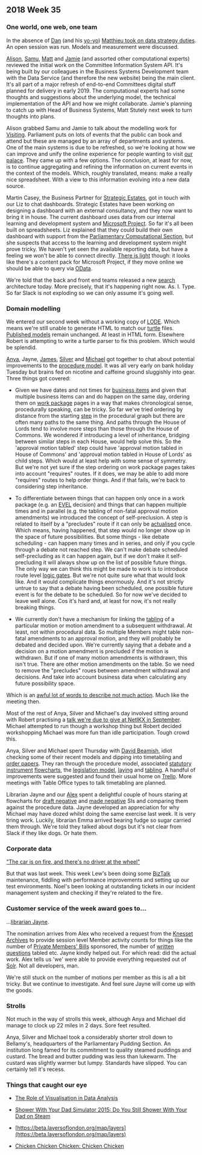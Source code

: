 ## 2018 Week 35

### One world, one web, one team

In the absence of [Dan](https://twitter.com/dasbarrett) (and his [yo-yo](https://ukparliament.github.io/weeknotes.data-search/2018/34/#get-yer-yo-yos-out)) [Matthieu took on data strategy duties](https://twitter.com/cognithive/status/1035152530358067200). An open session was run. Models and measurement were discussed.

[Alison](https://twitter.com/oliala), [Samu](https://twitter.com/langsamu), [Matt](https://twitter.com/mattrayner) and [Jamie](https://twitter.com/oddtype) (and assorted other computational experts) reviewed the initial work on the Committee Information System API. It's being built by our colleagues in the Business Systems Development team with the Data Service (and therefore the new website) being the main client. It's all part of a major refresh of end-to-end Committees digital stuff planned for delivery in early 2019. The computational experts had some thoughts and suggestions about the underlying model, the technical implementation of the API and how we might collaborate. Jamie's planning to catch up with Head of Business Systems, Matt Stutely next week to turn thoughts into plans.

Alison grabbed Samu and Jamie to talk about the modelling work for [Visiting](https://www.parliament.uk/visit/). Parliament puts on lots of events that the public can book and attend but these are managed by an array of departments and systems. One of the main systems is due to be refreshed, so we're looking at how we can improve and unify the online experience for people wanting to visit [our palace](https://en.wikipedia.org/wiki/Palace_of_Westminster). They came up with a few options. The conclusion, at least for now, is to continue aggregating and refining the information on current events in the context of the models. Which, roughly translated, means: make a really nice spreadsheet. With a view to this information evolving into a new data source.

Martin Casey, the Business Partner for [Strategic Estates](https://www.parliament.uk/mps-lords-and-offices/offices/commons/teams/#jump-link-7), got in touch with our Liz to chat dashboards. Strategic Estates have been working on designing a dashboard with an external consultancy, and they now want to bring it in house. The current dashboard uses data from our internal learning and development system and [Microsoft Project](https://en.wikipedia.org/wiki/Microsoft_Project). So far it's all been built on spreadsheets. Liz explained that they could build their own dashboard with support from the [Parliamentary Computational Section](https://pds.blog.parliament.uk/), but she suspects that access to the learning and development system might prove tricky. We haven't yet seen the available reporting data, but have a feeling we won't be able to connect directly. <a href="https://www.youtube.com/watch?v=y9Gf-f_hWpU">There is light</a> though: it looks like there's a content pack for Microsoft Project, if they move online we should be able to query via [OData](https://www.odata.org/).

We're told that the back and front end teams released a new [search](https://beta.parliament.uk/search) architecture today. More precisely, that it's happening right now. As. I. Type. So far Slack is not exploding so we can only assume it's going well.

### Domain modelling

We entered our second week without a working copy of [LODE](http://www.essepuntato.it/lode). Which means we're still unable to generate HTML to match our [turtle](https://en.wikipedia.org/wiki/Turtle_(syntax)) files. [Published models](https://ukparliament.github.io/ontologies/) remain unchanged. At least in HTML form. Elsewhere Robert is attempting to write a turtle parser to fix this problem. Which would be splendid.

[Anya](https://twitter.com/bitten_), Jayne, [James](https://twitter.com/thevinternet), [Silver](https://twitter.com/silveroliver) and [Michael](https://twitter.com/fantasticlife) got together to chat about potential improvements to the [procedure model](https://ukparliament.github.io/ontologies/procedure/procedure-ontology.html). It was all very early on bank holiday Tuesday but brains fed on nicotine and caffeine ground sluggishly into gear. Three things got covered:

* Given we have dates and not times for [business items](https://ukparliament.github.io/ontologies/procedure/procedure-ontology.html#d4e193) and given that multiple business items can and do happen on the same day, ordering them on [work package](https://ukparliament.github.io/ontologies/procedure/procedure-ontology.html#d4e284) pages in a way that makes chronological sense, procedurally speaking, can be tricky. So far we've tried ordering by distance from the starting [step](https://ukparliament.github.io/ontologies/procedure/procedure-ontology.html#d4e272) in the procedural graph but there are often many paths to the same thing. And paths through the House of Lords tend to involve more steps than those through the House of Commons. We wondered if introducing a level of inheritance, bridging between similar steps in each House, would help solve this. So the 'approval motion tabled' step could have 'approval motion tabled in House of Commons' and 'approval motion tabled in House of Lords' as child steps. Which would at least help with some sense of symmetry. But we're not yet sure if the step ordering on work package pages takes into account "requires" routes. If it does, we may be able to add more "requires" routes to help order things. And if that fails, we're back to considering step inheritance.

* To differentiate between things that can happen only once in a work package (e.g. an [EVEL](https://en.wikipedia.org/wiki/English_votes_for_English_laws) decision) and things that can happen multiple times and in parallel (e.g. the tabling of non-fatal approval motion amendments) we introduced the concept of self-preclusion. A step is related to itself by a "precludes" route if it can only be [actualised](https://ukparliament.github.io/ontologies/procedure/procedure-ontology.html#d4e22) once. Which means, having happened, that step would no longer show up in the space of future possibilities. But some things - like debate scheduling - can happen many times and in series, and only if you cycle through a debate not reached step. We can't make debate scheduled self-precluding as it can happen again, but if we don't make it self-precluding it will always show up on the list of possible future things. The only way we can think this might be made to work is to introduce route level [logic gates](https://en.wikipedia.org/wiki/Logic_gate). But we're not quite sure what that would look like. And it would complicate things enormously. And it's not strictly untrue to say that a debate having been scheduled, one possible future event is for the debate to be scheduled. So for now we've decided to leave well alone. Cos it's hard and, at least for now, it's not really breaking things.

* We currently don't have a mechanism for linking the [tabling](https://ukparliament.github.io/ontologies/tabling/tabling-ontology.html#d4e231) of a particular motion or motion amendment to a subsequent withdrawal. At least, not within procedural data. So multiple Members might table non-fatal amendments to an approval motion, and they will probably be debated and decided upon. We're currently saying that a debate and a decision on a motion amendment is precluded if the motion is withdrawn. But if one of many motion amendments is withdrawn, this isn't true. There are other motion amendments on the table. So we need to remove the "precludes" roues between amendment withdrawal and decisions. And take into account business data when calculating any future possibility space.

Which is an <a href="https://www.youtube.com/watch?v=Zx1_6F-nCaw">awful lot of words to describe not much action</a>. Much like the meeting then.

Most of the rest of Anya, Silver and Michael's day involved sitting around with Robert practising a [talk we're due to give at NetIKX in September](http://www.netikx.org/content/ontologies-and-domain-modelling-fun-honest-and-friendly-introduction-20-september-2018). Michael attempted to run though a workshop thing but Robert decided workshopping Michael was more fun than idle participation. Tough crowd this.

Anya, Silver and Michael spent Thursday with [David Beamish](https://en.wikipedia.org/wiki/David_Beamish), idiot checking some of their recent models and dipping into timetabling and [order papers](https://en.wikipedia.org/wiki/Order_Paper). They ran through the procedure model, associated [statutory instrument](https://en.wikipedia.org/wiki/Statutory_instrument_(UK)) [flowcharts](https://ukparliament.github.io/ontologies/procedure/procedure-ontology.html#examples), the [legislation model](https://ukparliament.github.io/ontologies/legislation/legislation-ontology.html), [laying](https://ukparliament.github.io/ontologies/laying/laying-ontology.html) and [tabling](https://ukparliament.github.io/ontologies/tabling/tabling-ontology.html). A handful of improvements were suggested and found their usual home on [Trello](https://trello.com/b/Z1nrm0Vr/parliament-ontology). More meetings with Table Office types to talk timetabling are planned.

Librarian Jayne and our [Alex](https://twitter.com/alexedwardh) spent a delightful couple of hours staring at flowcharts for [draft negative](https://github.com/ukparliament/ontologies/blob/master/procedure/sis/draft-negative.pdf) and [made negative](https://github.com/ukparliament/ontologies/blob/master/procedure/sis/made-negative.pdf) SIs and comparing them against the procedure data. Jayne developed an appreciation for why Michael may have dozed whilst doing the same exercise last week. It is very tiring work. Luckily, librarian Emma arrived bearing fudge so sugar carried them through. We're told they talked about dogs but it's not clear from Slack if they like dogs. Or hate them.

### Corporate data

["The car is on fire, and there's no driver at the wheel"](https://www.youtube.com/watch?v=XVekJTmtwqM)

But that was last week. This week Lew's been doing some [BizTalk](https://en.wikipedia.org/wiki/Microsoft_BizTalk_Server) maintenance, fiddling with performance improvements and setting up our test environments. Noel's been looking at outstanding tickets in our incident management system and checking if they're related to the fire.

### Customer service of the week award goes to...

...[librarian Jayne](https://www.youtube.com/watch?v=f3V-7DEAgdc). 

The nomination arrives from Alex who received a request from the [Knesset Archives](https://knesset.gov.il/archive/eng/ArchiveIntro_eng.htm) to provide session level Member activity counts for things like the number of [Private Members' Bills](https://en.wikipedia.org/wiki/Private_Members%27_Bills_in_the_Parliament_of_the_United_Kingdom) sponsored, the number of [written questions](https://www.parliament.uk/business/publications/written-questions-answers-statements/written-questions-answers/) tabled etc. Jayne kindly helped out. For which read: did the actual work. Alex tells us 'we' were able to provide everything requested out of [Solr](http://lucene.apache.org/solr/). Not all developers, man.

We're still stuck on the number of motions per member as this is all a bit tricky. But we continue to investigate. And feel sure Jayne will come up with the goods.

### Strolls

Not much in the way of strolls this week, although Anya and Michael did manage to clock up 22 miles in 2 days. Sore feet resulted.

Anya, Silver and Michael took a considerably shorter stroll down to Bellamy's, headquarters of the Parliamentary Pudding Section. An institution long famed for its commitment to quality steamed puddings and custard. The bread and butter pudding was less than lukewarm. The custard was slightly warmer but lumpy. Standards have slipped. You can certainly tell it's recess.

### Things that caught our eye

* [The Role of Visualisation in Data Analysis](https://www.youtube.com/watch?v=ZdPNBF6GWBw)

* [Shower With Your Dad Simulator 2015: Do You Still Shower With Your Dad on Steam](https://store.steampowered.com/app/359050/Shower_With_Your_Dad_Simulator_2015_Do_You_Still_Shower_With_Your_Dad/)

* [https://beta.layersoflondon.org/map/layers](https://beta.layersoflondon.org/map/layers)

* [Chicken Chicken Chicken: Chicken Chicken](https://isotropic.org/papers/chicken.pdf)